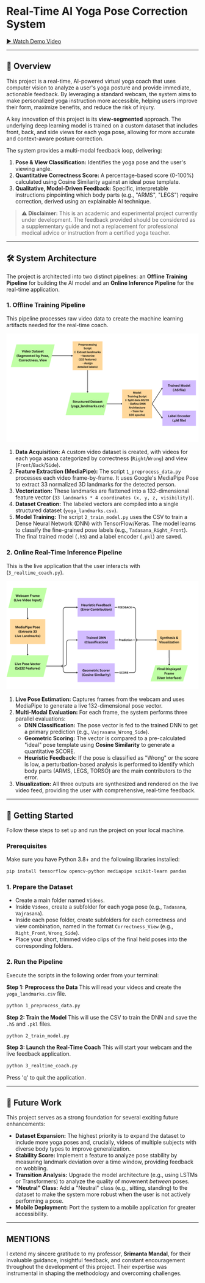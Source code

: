 # Real-Time AI Yoga Pose Correction System

[▶️ Watch Demo Video](Videos/Demo/Demo_video.mp4)

---

## 📖 Overview

This project is a real-time, AI-powered virtual yoga coach that uses computer vision to analyze a user's yoga posture and provide immediate, actionable feedback. By leveraging a standard webcam, the system aims to make personalized yoga instruction more accessible, helping users improve their form, maximize benefits, and reduce the risk of injury.

A key innovation of this project is its **view-segmented** approach. The underlying deep learning model is trained on a custom dataset that includes front, back, and side views for each yoga pose, allowing for more accurate and context-aware posture correction.

The system provides a multi-modal feedback loop, delivering:
1.  **Pose & View Classification:** Identifies the yoga pose and the user's viewing angle.
2.  **Quantitative Correctness Score:** A percentage-based score (0-100%) calculated using Cosine Similarity against an ideal pose template.
3.  **Qualitative, Model-Driven Feedback:** Specific, interpretable instructions pinpointing which body parts (e.g., "ARMS", "LEGS") require correction, derived using an explainable AI technique.

> **⚠️ Disclaimer:** This is an academic and experimental project currently under development. The feedback provided should be considered as a supplementary guide and not a replacement for professional medical advice or instruction from a certified yoga teacher.

---

## 🛠️ System Architecture

The project is architected into two distinct pipelines: an **Offline Training Pipeline** for building the AI model and an **Online Inference Pipeline** for the real-time application.

### 1. Offline Training Pipeline
This pipeline processes raw video data to create the machine learning artifacts needed for the real-time coach.

![D1](Diagrams/D1.png)

1.  **Data Acquisition:** A custom video dataset is created, with videos for each yoga asana categorized by correctness (`Right`/`Wrong`) and view (`Front`/`Back`/`Side`).
2.  **Feature Extraction (MediaPipe):** The script `1_preprocess_data.py` processes each video frame-by-frame. It uses Google's MediaPipe Pose to extract 33 normalized 3D landmarks for the detected person.
3.  **Vectorization:** These landmarks are flattened into a 132-dimensional feature vector (`33 landmarks * 4 coordinates (x, y, z, visibility)`).
4.  **Dataset Creation:** The labeled vectors are compiled into a single structured dataset (`yoga_landmarks.csv`).
5.  **Model Training:** The script `2_train_model.py` uses the CSV to train a Dense Neural Network (DNN) with TensorFlow/Keras. The model learns to classify the fine-grained pose labels (e.g., `Tadasana_Right_Front`). The final trained model (`.h5`) and a label encoder (`.pkl`) are saved.

### 2. Online Real-Time Inference Pipeline
This is the live application that the user interacts with (`3_realtime_coach.py`).

![D2](Diagrams/D2.png)

1.  **Live Pose Estimation:** Captures frames from the webcam and uses MediaPipe to generate a live 132-dimensional pose vector.
2.  **Multi-Modal Evaluation:** For each frame, the system performs three parallel evaluations:
    *   **DNN Classification:** The pose vector is fed to the trained DNN to get a primary prediction (e.g., `Vajrasana_Wrong_Side`).
    *   **Geometric Scoring:** The vector is compared to a pre-calculated "ideal" pose template using **Cosine Similarity** to generate a quantitative SCORE.
    *   **Heuristic Feedback:** If the pose is classified as "Wrong" or the score is low, a perturbation-based analysis is performed to identify which body parts (ARMS, LEGS, TORSO) are the main contributors to the error.
3.  **Visualization:** All three outputs are synthesized and rendered on the live video feed, providing the user with comprehensive, real-time feedback.

---

## 🚀 Getting Started

Follow these steps to set up and run the project on your local machine.

### Prerequisites

Make sure you have Python 3.8+ and the following libraries installed:

```bash
pip install tensorflow opencv-python mediapipe scikit-learn pandas
```

### 1. Prepare the Dataset

-   Create a main folder named `Videos`.
-   Inside `Videos`, create a subfolder for each yoga pose (e.g., `Tadasana`, `Vajrasana`).
-   Inside each pose folder, create subfolders for each correctness and view combination, named in the format `Correctness_View` (e.g., `Right_Front`, `Wrong_Side`).
-   Place your short, trimmed video clips of the final held poses into the corresponding folders.

### 2. Run the Pipeline

Execute the scripts in the following order from your terminal:

**Step 1: Preprocess the Data**
This will read your videos and create the `yoga_landmarks.csv` file.
```bash
python 1_preprocess_data.py
```

**Step 2: Train the Model**
This will use the CSV to train the DNN and save the `.h5` and `.pkl` files.
```bash
python 2_train_model.py
```

**Step 3: Launch the Real-Time Coach**
This will start your webcam and the live feedback application.
```bash
python 3_realtime_coach.py
```
Press 'q' to quit the application.

---

## 🔮 Future Work

This project serves as a strong foundation for several exciting future enhancements:

-   **Dataset Expansion:** The highest priority is to expand the dataset to include more yoga poses and, crucially, videos of multiple subjects with diverse body types to improve generalization.
-   **Stability Score:** Implement a feature to analyze pose stability by measuring landmark deviation over a time window, providing feedback on wobbling.
-   **Transition Analysis:** Upgrade the model architecture (e.g., using LSTMs or Transformers) to analyze the quality of movement *between* poses.
-   **"Neutral" Class:** Add a "Neutral" class (e.g., sitting, standing) to the dataset to make the system more robust when the user is not actively performing a pose.
-   **Mobile Deployment:** Port the system to a mobile application for greater accessibility.

---

##  MENTIONS

I extend my sincere gratitude to my professor, **Srimanta Mandal**, for their invaluable guidance, insightful feedback, and constant encouragement throughout the development of this project. Their expertise was instrumental in shaping the methodology and overcoming challenges.